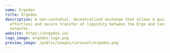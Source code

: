 ```yaml
---
name: Ergodex
title: Ergodex
description: A non-custodial, decentralized exchange that allows a quick,
  effortless and secure transfer of liquidity between the Ergo and Cardano
  networks.
website: https://ergodex.io/
logo_image: ergodex-logo.png
preview_image: /public/images/carousel/ergodex.png
---
```

